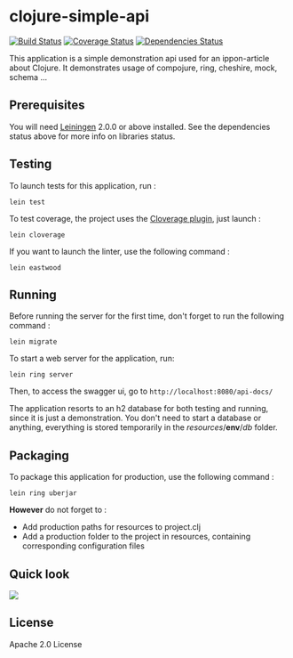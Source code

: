 # clojure-simple-api

[![Build Status](https://travis-ci.org/matthieusb/clojure-simple-api.svg?branch=master)](https://travis-ci.org/matthieusb/clojure-simple-api)
[![Coverage Status](https://coveralls.io/repos/github/matthieusb/clojure-simple-api/badge.svg?branch=master)](https://coveralls.io/github/matthieusb/clojure-simple-api?branch=master)
[![Dependencies Status](https://jarkeeper.com/matthieusb/clojure-simple-api/status.svg)](https://jarkeeper.com/matthieusb/clojure-simple-api)

This application is a simple demonstration api used for an ippon-article about Clojure.
It demonstrates usage of compojure, ring, cheshire, mock, schema ...

## Prerequisites

You will need [Leiningen](https://github.com/technomancy/leiningen) 2.0.0 or above installed. See the dependencies status above for more info on libraries status.

## Testing
To launch tests for this application, run :

```
lein test
```

To test coverage, the project uses the [Cloverage plugin](https://github.com/cloverage/cloverage), just launch :
```
lein cloverage
```

If you want to launch the linter, use the following command :
```
lein eastwood
```

## Running

Before running the server for the first time, don't forget to run the following command :

```
lein migrate
```

To start a web server for the application, run:

```
lein ring server
```

Then, to access the swagger ui, go to `http://localhost:8080/api-docs/`

The application resorts to an h2 database for both testing and running, since it is just a demonstration.
You don't need to start a database or anything, everything is stored temporarily in the *resources*/**env**/*db* folder.

## Packaging
To package this application for production, use the following command :

```
lein ring uberjar
```

**However** do not forget to :
  - Add production paths for resources to project.clj
  - Add a production folder to the project in resources, containing corresponding configuration files

## Quick look

![](swagger_screenshot.png?raw=true)

## License

Apache 2.0 License

